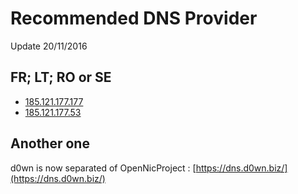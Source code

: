 # Recommended DNS Provider

Update 20/11/2016

## FR; LT; RO or SE

 - [185.121.177.177](https://servers.opennicproject.org/edit.php?srv=ns1.any.dns.opennic.glue)
 - [185.121.177.53](https://servers.opennicproject.org/edit.php?srv=ns3.any.dns.opennic.glue)
 
## Another one

d0wn is now separated of OpenNicProject : [https://dns.d0wn.biz/](https://dns.d0wn.biz/)
